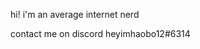 hi! i'm an average internet nerd

contact me on discord heyimhaobo12#6314

<!---
is this a note? i guess it is
--->

